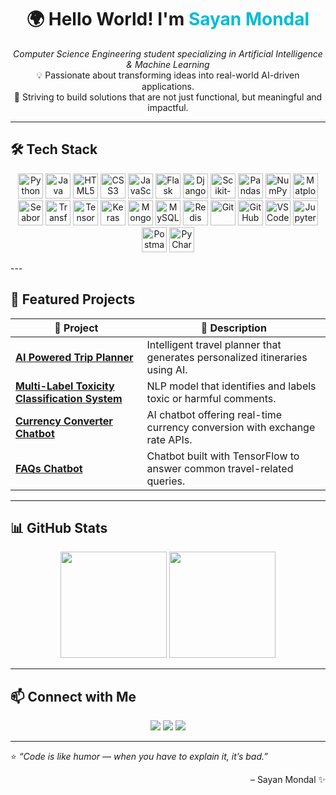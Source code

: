 <!-- HEADER -->
<h1 align="center">🌍 Hello World! I'm <span style="color:#00bcd4;">Sayan Mondal</span></h1>

<p align="center">
  <em>Computer Science Engineering student specializing in Artificial Intelligence & Machine Learning</em><br>
  💡 Passionate about transforming ideas into real-world AI-driven applications.<br>
  🚀 Striving to build solutions that are not just functional, but meaningful and impactful.
</p>

---

## 🛠️ Tech Stack

<p align="center">
  <img src="https://cdn.jsdelivr.net/gh/devicons/devicon/icons/python/python-original.svg" height="40" alt="Python" />
  <img src="https://cdn.jsdelivr.net/gh/devicons/devicon/icons/java/java-original.svg" height="40" alt="Java" />

  <img src="https://cdn.jsdelivr.net/gh/devicons/devicon/icons/html5/html5-original.svg" height="40" alt="HTML5" />
  <img src="https://cdn.jsdelivr.net/gh/devicons/devicon/icons/css3/css3-original.svg" height="40" alt="CSS3" />
  <img src="https://cdn.jsdelivr.net/gh/devicons/devicon/icons/javascript/javascript-original.svg" height="40" alt="JavaScript" />

  <img src="https://cdn.jsdelivr.net/gh/devicons/devicon/icons/flask/flask-original.svg" height="40" alt="Flask" />
  <img src="https://cdn.jsdelivr.net/gh/devicons/devicon/icons/django/django-plain.svg" height="40" alt="Django" />
  <img src="https://cdn.jsdelivr.net/gh/devicons/devicon/icons/scikitlearn/scikitlearn-original.svg" height="40" alt="Scikit-learn" />
  <img src="https://cdn.jsdelivr.net/gh/devicons/devicon/icons/pandas/pandas-original.svg" height="40" alt="Pandas" />
  <img src="https://cdn.jsdelivr.net/gh/devicons/devicon/icons/numpy/numpy-original.svg" height="40" alt="NumPy" />
  <img src="https://upload.wikimedia.org/wikipedia/commons/8/84/Matplotlib_icon.svg" height="40" alt="Matplotlib" />
  <img src="https://seaborn.pydata.org/_images/logo-tall-lightbg.svg" height="40" alt="Seaborn" />
  <img src="https://huggingface.co/front/assets/huggingface_logo-noborder.svg" height="40" alt="Transformers" />
  <img src="https://cdn.jsdelivr.net/gh/devicons/devicon/icons/tensorflow/tensorflow-original.svg" height="40" alt="TensorFlow" />
  <img src="https://cdn.jsdelivr.net/gh/devicons/devicon/icons/keras/keras-original.svg" height="40" alt="Keras" />

  <img src="https://cdn.jsdelivr.net/gh/devicons/devicon/icons/mongodb/mongodb-original.svg" height="40" alt="MongoDB" />
  <img src="https://cdn.jsdelivr.net/gh/devicons/devicon/icons/mysql/mysql-original.svg" height="40" alt="MySQL" />
  <img src="https://cdn.jsdelivr.net/gh/devicons/devicon/icons/redis/redis-original.svg" height="40" alt="Redis" />

  <img src="https://cdn.jsdelivr.net/gh/devicons/devicon/icons/git/git-original.svg" height="40" alt="Git" />
  <img src="https://cdn.jsdelivr.net/gh/devicons/devicon/icons/github/github-original.svg" height="40" alt="GitHub" />
  <img src="https://cdn.jsdelivr.net/gh/devicons/devicon/icons/vscode/vscode-original.svg" height="40" alt="VS Code" />
  <img src="https://cdn.jsdelivr.net/gh/devicons/devicon/icons/jupyter/jupyter-original.svg" height="40" alt="Jupyter Notebook" />
  <img src="https://www.vectorlogo.zone/logos/getpostman/getpostman-icon.svg" height="40" alt="Postman" />
  <img src="https://cdn.jsdelivr.net/gh/devicons/devicon/icons/pycharm/pycharm-original.svg" height="40" alt="PyCharm" />
</p>
---

## 🧠 Featured Projects

| 🧩 Project | 📝 Description |
|------------|----------------|
| [**AI Powered Trip Planner**](https://github.com/Sayan-Mondal2022/travAi.git) | Intelligent travel planner that generates personalized itineraries using AI. |
| [**Multi-Label Toxicity Classification System**](https://github.com/Sayan-Mondal2022/comment_toxicity_classifier.git) | NLP model that identifies and labels toxic or harmful comments. |
| [**Currency Converter Chatbot**](https://github.com/Sayan-Mondal2022/currency_converter.git) | AI chatbot offering real-time currency conversion with exchange rate APIs. |
| [**FAQs Chatbot**](https://github.com/Sayan-Mondal2022/faqs_chatbot.git) | Chatbot built with TensorFlow to answer common travel-related queries. |

---

## 📊 GitHub Stats

<p align="center">
  <img src="https://github-readme-streak-stats.herokuapp.com/?user=sayan-mondal2022&theme=radical" height="170"/>
  <img src="https://github-readme-stats.vercel.app/api/top-langs/?username=sayan-mondal2022&layout=compact&theme=radical" height="170"/>
</p>

---

## 📫 Connect with Me

<p align="center">
  <a href="https://linkedin.com/in/sayan-sm"><img src="https://img.shields.io/badge/LinkedIn-0A66C2?style=for-the-badge&logo=linkedin&logoColor=white"/></a>
  <a href="mailto:sayan.sm2024@gmail.com"><img src="https://img.shields.io/badge/Email-D14836?style=for-the-badge&logo=gmail&logoColor=white"/></a>
  <a href="https://github.com/Sayan-Mondal2022"><img src="https://img.shields.io/badge/GitHub-181717?style=for-the-badge&logo=github&logoColor=white"/></a>
</p>

---

⭐ *“Code is like humor — when you have to explain it, it’s bad.”*  
<p align="right">– Sayan Mondal ✨</p>
